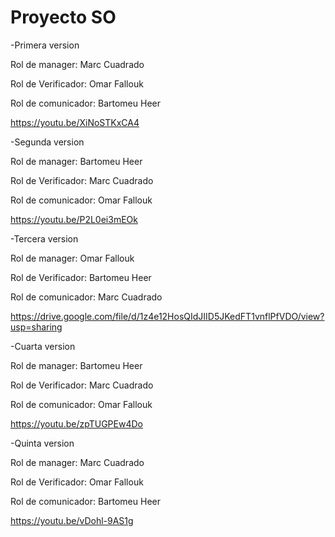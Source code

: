# Proyecto SO
-Primera version

Rol de manager: Marc Cuadrado

Rol de Verificador: Omar Fallouk

Rol de comunicador: Bartomeu Heer

https://youtu.be/XiNoSTKxCA4


-Segunda version

Rol de manager: Bartomeu Heer 

Rol de Verificador: Marc Cuadrado

Rol de comunicador: Omar Fallouk

https://youtu.be/P2L0ei3mEOk

-Tercera version

Rol de manager: Omar Fallouk

Rol de Verificador: Bartomeu Heer 

Rol de comunicador: Marc Cuadrado

https://drive.google.com/file/d/1z4e12HosQIdJIID5JKedFT1vnflPfVDO/view?usp=sharing

-Cuarta version

Rol de manager: Bartomeu Heer 

Rol de Verificador: Marc Cuadrado

Rol de comunicador: Omar Fallouk

https://youtu.be/zpTUGPEw4Do

-Quinta version

Rol de manager: Marc Cuadrado

Rol de Verificador: Omar Fallouk

Rol de comunicador: Bartomeu Heer 

https://youtu.be/vDohl-9AS1g
